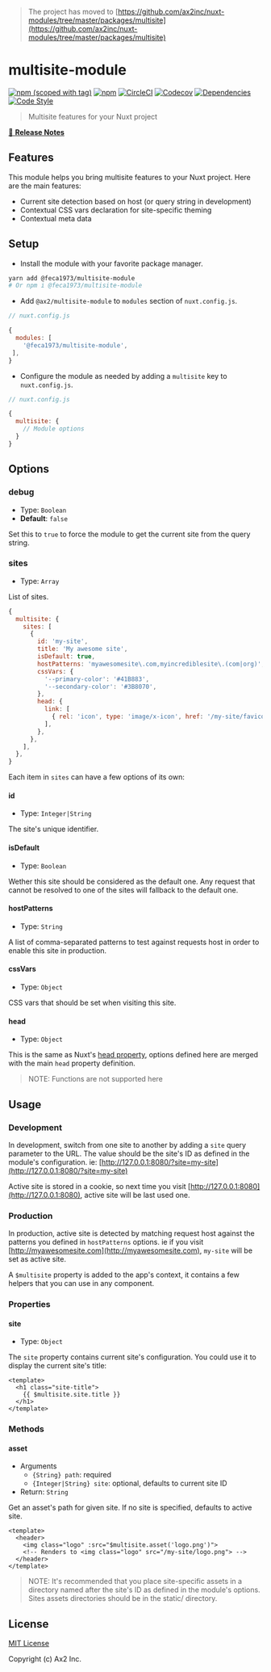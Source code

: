> The project has moved to [https://github.com/ax2inc/nuxt-modules/tree/master/packages/multisite](https://github.com/ax2inc/nuxt-modules/tree/master/packages/multisite)

# multisite-module
[![npm (scoped with tag)](https://img.shields.io/npm/v/@ax2/multisite-module/latest.svg?style=flat-square)](https://npmjs.com/package/@ax2/multisite-module)
[![npm](https://img.shields.io/npm/dt/@ax2/multisite-module.svg?style=flat-square)](https://npmjs.com/package/@ax2/multisite-module)
[![CircleCI](https://img.shields.io/circleci/project/github/ax2inc/multisite-module.svg?style=flat-square)](https://circleci.com/gh/ax2inc/multisite-module)
[![Codecov](https://img.shields.io/codecov/c/github/ax2inc/multisite-module.svg?style=flat-square)](https://codecov.io/gh/ax2inc/multisite-module)
[![Dependencies](https://david-dm.org/ax2inc/multisite-module/status.svg?style=flat-square)](https://david-dm.org/ax2inc/multisite-module)
[![Code Style](https://badgen.net/badge/code%20style/airbnb/ff5a5f?icon=airbnb)](https://github.com/airbnb/javascript)


> Multisite features for your Nuxt project

[📖 **Release Notes**](./CHANGELOG.md)

## Features

This module helps you bring multisite features to your Nuxt project. Here are the main features:

- Current site detection based on host (or query string in development)
- Contextual CSS vars declaration for site-specific theming
- Contextual meta data

## Setup

- Install the module with your favorite package manager.

```sh
yarn add @feca1973/multisite-module
# Or npm i @feca1973/multisite-module
```

- Add `@ax2/multisite-module` to `modules` section of `nuxt.config.js`.

```js
// nuxt.config.js

{
  modules: [
    '@feca1973/multisite-module',
 ],
}
```

- Configure the module as needed by adding a `multisite` key to `nuxt.config.js`.

```js
// nuxt.config.js

{
  multisite: {
  	// Module options
  }
}
```


## Options

### debug

- Type: `Boolean`
- **Default**: `false`

Set this to `true` to force the module to get the current site from the query string.

### sites

- Type: `Array`

List of sites.

```js
{
  multisite: {
    sites: [
      {
        id: 'my-site',
        title: 'My awesome site',
        isDefault: true,
        hostPatterns: 'myawesomesite\.com,myincrediblesite\.(com|org)',
        cssVars: {
          '--primary-color': '#41B883',
          '--secondary-color': '#3B8070',
        },
        head: {
          link: [
            { rel: 'icon', type: 'image/x-icon', href: '/my-site/favicon.ico' },
          ],
        },
      },
    ],
  },
}
```

Each item in `sites` can have a few options of its own:

#### id

- Type: `Integer|String`

The site's unique identifier.

#### isDefault

- Type: `Boolean`

Wether this site should be considered as the default one. Any request that cannot be resolved to one of the sites will fallback to the default one.

#### hostPatterns

- Type: `String`

A list of comma-separated patterns to test against requests host in order to enable this site in production.

#### cssVars

- Type: `Object`

CSS vars that should be set when visiting this site.

#### head

- Type: `Object`

This is the same as Nuxt's [head property](https://nuxtjs.org/api/configuration-head#the-head-property), options defined here are merged with the main `head` property definition.

> NOTE: Functions are not supported here

## Usage

### Development

In development, switch from one site to another by adding a `site` query parameter to the URL. The value should be the site's ID as defined in the module's configuration. ie: [http://127.0.0.1:8080/?site=my-site](http://127.0.0.1:8080/?site=my-site)

Active site is stored in a cookie, so next time you visit [http://127.0.0.1:8080](http://127.0.0.1:8080), active site will be last used one.

### Production

In production, active site is detected by matching request host against the patterns you defined in `hostPatterns` options. ie if you visit [http://myawesomesite.com](http://myawesomesite.com), `my-site` will be set as active site.

A `$multisite` property is added to the app's context, it contains a few helpers that you can use in any component.

### Properties

#### site

- Type: `Object`

The `site` property contains current site's configuration. You could use it to display the current site's title:

```vue
<template>
  <h1 class="site-title">
    {{ $multisite.site.title }}
  </h1>
</template>
```

### Methods

#### asset

- Arguments
  - `{String} path`: required
  - `{Integer|String} site`: optional, defaults to current site ID
- Return: `String`

Get an asset's path for given site. If no site is specified, defaults to active site.

```vue
<template>
  <header>
    <img class="logo" :src="$multisite.asset('logo.png')">
    <!-- Renders to <img class="logo" src="/my-site/logo.png"> -->
  </header>
</template>
```

> NOTE: It's recommended that you place site-specific assets in a directory named after the site's ID as defined in the module's options. Sites assets directories should be in the static/ directory.

## License

[MIT License](./LICENSE)

Copyright (c) Ax2 Inc.
